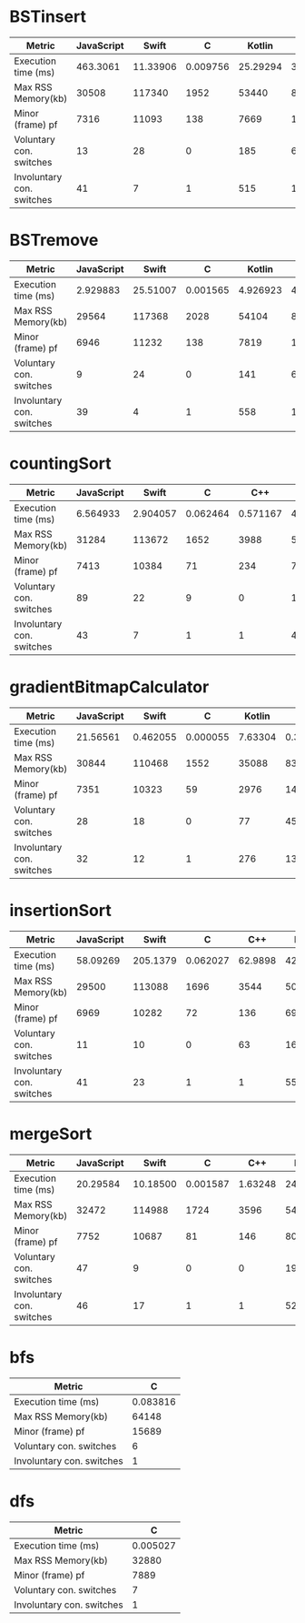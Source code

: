 
#  BSTinsert 

| Metric | JavaScript | Swift | C | Kotlin | Java | Dart | 
| - |  - |  - |  - |  - |  - |  - | 
| Execution time (ms) | 463.3061  | 11.33906  | 0.009756  | 25.29294  | 3.0  | 0.129  | 
| Max RSS Memory(kb) | 30508  | 117340  | 1952  | 53440  | 86956  | 13888  | 
| Minor (frame) pf | 7316  | 11093  | 138  | 7669  | 14356  | 1995  | 
| Voluntary con. switches | 13  | 28  | 0  | 185  | 697  | 1  | 
| Involuntary con. switches | 41  | 7  | 1  | 515  | 1813  | 6  | 

#  BSTremove 

| Metric | JavaScript | Swift | C | Kotlin | Java | Dart | 
| - |  - |  - |  - |  - |  - |  - | 
| Execution time (ms) | 2.929883  | 25.51007  | 0.001565  | 4.926923  | 4.0  | 0.107  | 
| Max RSS Memory(kb) | 29564  | 117368  | 2028  | 54104  | 84704  | 13828  | 
| Minor (frame) pf | 6946  | 11232  | 138  | 7819  | 14728  | 2000  | 
| Voluntary con. switches | 9  | 24  | 0  | 141  | 600  | 2  | 
| Involuntary con. switches | 39  | 4  | 1  | 558  | 1507  | 6  | 

#  countingSort 

| Metric | JavaScript | Swift | C | C++ | Kotlin | Java | Dart | 
| - |  - |  - |  - |  - |  - |  - |  - | 
| Execution time (ms) | 6.564933  | 2.904057  | 0.062464  | 0.571167  | 4.210463  | 8.0  | 1.409  | 
| Max RSS Memory(kb) | 31284  | 113672  | 1652  | 3988  | 51808  | 84600  | 14748  | 
| Minor (frame) pf | 7413  | 10384  | 71  | 234  | 7143  | 15260  | 2240  | 
| Voluntary con. switches | 89  | 22  | 9  | 0  | 115  | 509  | 0  | 
| Involuntary con. switches | 43  | 7  | 1  | 1  | 481  | 1455  | 6  | 

#  gradientBitmapCalculator 

| Metric | JavaScript | Swift | C | Kotlin | Java | Go | Dart | 
| - |  - |  - |  - |  - |  - |  - |  - | 
| Execution time (ms) | 21.56561  | 0.462055  | 0.000055  | 7.63304  | 0.375423  | 0.019061  | 0.016  | 
| Max RSS Memory(kb) | 30844  | 110468  | 1552  | 35088  | 83460  | 1792  | 12876  | 
| Minor (frame) pf | 7351  | 10323  | 59  | 2976  | 14735  | 183  | 1803  | 
| Voluntary con. switches | 28  | 18  | 0  | 77  | 455  | 0  | 0  | 
| Involuntary con. switches | 32  | 12  | 1  | 276  | 1393  | 6  | 6  | 

#  insertionSort 

| Metric | JavaScript | Swift | C | C++ | Kotlin | Java | Dart | 
| - |  - |  - |  - |  - |  - |  - |  - | 
| Execution time (ms) | 58.09269  | 205.1379  | 0.062027  | 62.9898  | 42.90768  | 51.0  | 168.206  | 
| Max RSS Memory(kb) | 29500  | 113088  | 1696  | 3544  | 50848  | 84132  | 13776  | 
| Minor (frame) pf | 6969  | 10282  | 72  | 136  | 6920  | 14992  | 2050  | 
| Voluntary con. switches | 11  | 10  | 0  | 63  | 166  | 680  | 14  | 
| Involuntary con. switches | 41  | 23  | 1  | 1  | 557  | 1758  | 6  | 

#  mergeSort 

| Metric | JavaScript | Swift | C | C++ | Kotlin | Java | Dart | 
| - |  - |  - |  - |  - |  - |  - |  - | 
| Execution time (ms) | 20.29584  | 10.18500  | 0.001587  | 1.63248  | 24.45324  | 5.0  | 6.497  | 
| Max RSS Memory(kb) | 32472  | 114988  | 1724  | 3596  | 54960  | 85560  | 16532  | 
| Minor (frame) pf | 7752  | 10687  | 81  | 146  | 8022  | 15294  | 2670  | 
| Voluntary con. switches | 47  | 9  | 0  | 0  | 199  | 585  | 3  | 
| Involuntary con. switches | 46  | 17  | 1  | 1  | 528  | 1761  | 6  | 

#  bfs 

| Metric | C | 
| - |  - | 
| Execution time (ms) | 0.083816  | 
| Max RSS Memory(kb) | 64148  | 
| Minor (frame) pf | 15689  | 
| Voluntary con. switches | 6  | 
| Involuntary con. switches | 1  | 

#  dfs 

| Metric | C | 
| - |  - | 
| Execution time (ms) | 0.005027  | 
| Max RSS Memory(kb) | 32880  | 
| Minor (frame) pf | 7889  | 
| Voluntary con. switches | 7  | 
| Involuntary con. switches | 1  | 

